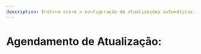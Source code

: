 ```yaml
---
description: Instrua sobre a configuração de atualizações automáticas.
---
```


# Agendamento de Atualização:

